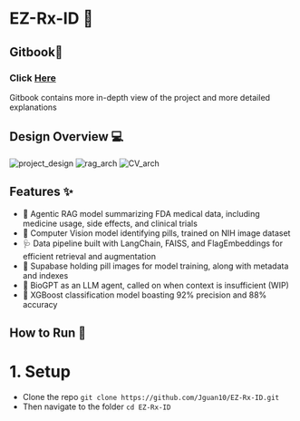 # EZ-Rx-ID 💊


## Gitbook📖
### Click [Here](https://jasons-organization-58.gitbook.io/rx_id)
Gitbook contains more in-depth view of the project and more detailed explanations

## Design Overview 💻
![project_design](https://github.com/Jguan10/EZ-Rx-ID/blob/main/images/Overall_architecture.PNG)
![rag_arch](https://github.com/Jguan10/EZ-Rx-ID/blob/main/images/RAG_architecture.PNG)
![CV_arch](https://github.com/Jguan10/EZ-Rx-ID/blob/main/images/CV_architecture.PNG)

## Features ✨
- 🥼 Agentic RAG model summarizing FDA medical data, including medicine usage, side effects, and clinical trials
- 🤖 Computer Vision model identifying pills, trained on NIH image dataset
- 🩺 Data pipeline built with LangChain, FAISS, and FlagEmbeddings for efficient retrieval and augmentation
- 🧬 Supabase holding pill images for model training, along with metadata and indexes
- 🧫 BioGPT as an LLM agent, called on when context is insufficient (WIP)
- 🔬 XGBoost classification model boasting 92% precision and 88% accuracy

## How to Run 🚀
# 1. Setup
- Clone the repo
```git clone https://github.com/Jguan10/EZ-Rx-ID.git```
- Then navigate to the folder
```cd EZ-Rx-ID```




